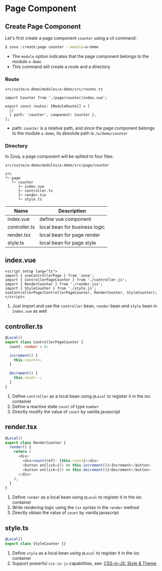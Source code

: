# Page Component

## Create Page Component

Let's first create a page component `counter` using a cli command:

```bash
$ zova :create:page counter --module=a-demo
```

- The `module` option indicates that the page component belongs to the module `a-demo`
- This command will create a route and a directory

### Route

`src/suite/a-demo/modules/a-demo/src/routes.ts`

```typescript{1,5}
import Counter from './page/counter/index.vue';

export const routes: IModuleRoute[] = [
  //
  { path: 'counter', component: Counter },
];
```

- path: `counter` is a relative path, and since the page component belongs to the module `a-demo`, its absolute path is `/a/demo/counter`

### Directory

In Zova, a page component will be splited to four files:

`src/suite/a-demo/modules/a-demo/src/page/counter`

```
src
└─ page
   └─ counter
      ├─ index.vue
      ├─ controller.ts
      ├─ render.tsx
      └─ style.ts
```

| Name          | Description                   |
| ------------- | ----------------------------- |
| index.vue     | define vue component          |
| controller.ts | local bean for business logic |
| render.tsx    | local bean for page render    |
| style.ts      | local bean for page style     |

## index.vue

```vue
<script setup lang="ts">
import { useControllerPage } from 'zova';
import { ControllerPageCounter } from './controller.js';
import { RenderCounter } from './render.jsx';
import { StyleCounter } from './style.js';
useControllerPage(ControllerPageCounter, RenderCounter, StyleCounter);
</script>
```

1. Just import and use the `controller` bean, `render` bean and `style` bean in `index.vue` as well

## controller.ts

```typescript
@Local()
export class ControllerPageCounter {
  count: number = 0;

  increment() {
    this.count++;
  }

  decrement() {
    this.count--;
  }
}
```

1. Define `controller` as a local bean using `@Local` to register it in the ioc container
2. Define a reactive state `count` of type `number`
3. Directly modify the value of `count` by vanilla javascript

## render.tsx

```typescript
@Local()
export class RenderCounter {
  render() {
    return (
      <div>
        <div>count(ref): {this.count}</div>
        <button onClick={() => this.increment()}>Increment</button>
        <button onClick={() => this.decrement()}>Decrement</button>
      </div>
    );
  }
}
```

1. Define `render` as a local bean using `@Local` to register it in the ioc container
2. Write rendering logic using the `tsx` syntax in the `render` method
3. Directly obtain the value of `count` by vanilla javascript

## style.ts

```typescript
@Local()
export class StyleCounter {}
```

1. Define `style` as a local bean using `@Local` to register it in the ioc container
2. Support powerful `css-in-js` capabilities, see: [CSS-in-JS: Style & Theme](../../techniques/css-in-js/introduction.md)
